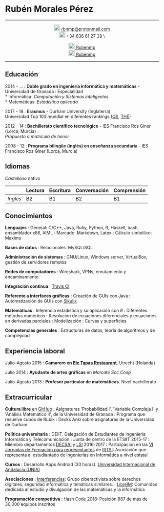 Rubén Morales Pérez
===================


-----------------

<div style="text-align: center">

<img src="http://freevector.co/wp-content/uploads/2014/06/53726-new-email-interface-symbol-of-closed-envelope-back.png" style="width: 20px;"/> rbnmp@protonmail.com \
<img src="https://image.freepik.com/free-icon/auricular-phone-symbol-in-a-circle_318-50200.jpg" style="width: 20px;"/>  +34 636 61 27 39 \

[<img src="https://image.flaticon.com/icons/svg/25/25231.svg" style="width: 20px;"/> Rubenmp](https://github.com/Rubenmp/) \
[<img src="http://www.theredbrickroad.com/wp-content/uploads/2017/05/linkedin-logo-copy.png" style="width: 20px;"/> Rubenmp](www.linkedin.com/in/rubén-morales-pérez)
</div>

-----------------


[comment]: <> ( Interés por la resolución de problemas de forma teórica y su posible automatización. En la inteligencia artificial las matemáticas ayudan a la abstracción y la informática a la comprobación y medición empírica )


Educación
----------

2014 - ...
:   **Doble grado en ingeniería informática y matemáticas** - Universidad de Granada
:    Especialidad\
       * Informática: *Computación y Sistemas Inteligentes*\
       * Matemáticas: *Estadística aplicada*

2017 - 18
:   **Erasmus** - Durham University (Inglaterra)\
    Universidad Top 100 mundial en diferentes rankings ([QS](https://www.topuniversities.com/university-rankings/world-university-rankings/2018), [THE](https://www.timeshighereducation.com/world-university-rankings/2018/world-ranking#!/page/0/length/25/name/Durham/sort_by/rank/sort_order/asc/cols/stats))


2012 - 14
:   **Bachillerato científico tecnológico** - IES Francisco Ros Giner (Lorca, Murcia)\
    *Propuesto a matrícula de honor*

2008 - 12
:   **Programa bilingüe (inglés) en enseñanza secundaria** - IES Francisco Ros Giner (Lorca, Murcia)



Idiomas
---------
*Castellano* nativo

|         	| Lectura 	| Escritura 	| Conversación 	| Comprensión 	|
|---------	|---------	|-----------	|--------------	|-------------	|
| *Inglés*  | B2      	| B1        	| B2           	| B1          	|



Conocimientos
-------------
**Lenguajes**
:   General: C/C++, Java, Ruby, Python, R, Haskell, bash, ensamblador x86, AIML
:   Marcado: Markdown, Latex
:   Cálculo simbólico: Maxima

**Bases de datos**
:   Relacionales: MySQL/SQL

**Administración de sistemas**
:   GNU/Linux, Windows server, VirtualBox, gestión de servidores remotos

**Redes de computadores**
:   Wireshark, VPNs, enrutamiento y encaminamiento  

**Integración continua**
:   [Travis CI](https://travis-ci.com/)

**Referente a interfaces gráficas**
:   Creación de GUIs con Java
:   Automatización de GUIs con [Sikulix](https://github.com/Rubenmp/Charla-SikuliX)

**Matemáticas**
:   Inferencia estadística y su aplicación con *R*
:   Diferentes métodos numéricos
:   Resolución de ecuaciones diferenciales y ecuaciones en derivadas parciales
:   Modelización
:   Curvas y superficies

**Competencias generales**
:   Estructuras de datos, teoría de algoritmos y de complejidad



Experiencia laboral
-------------------

Julio-Agosto 2015
:   **Camarero en [Ele Tapas Restaurant](http://www.eletapas.nl/)**. Utrecht (Holanda)

Julio 2014
:   **Ayudante de artes gráficas** en *Marcate Soc Coop*

Julio-Agosto 2013
:   **Profesor particular de matemáticas**. Nivel bachillerato



Extracurricular
---------------

**Cultura libre** en [GitHub](https://github.com/Rubenmp)
:   Asignaturas 'Probabilidad I', 'Variable Compleja I' y 'Análisis Matemático II', de la Universidad de Granada
:   Programa que resuelve cubos de Rubik
:   Decks Anki sobre asignaturas de la Universidad de Durham

**Política universitaria**
:   DEIIT. Delegación de Estudiantes de Ingeniería Informática y Telecomunicación
:   Junta de centro de la ETSIIT 2015-17
:   Miembro departamentos [DECSAI](http://decsai.ugr.es/) y [LSI](https://lsi.ugr.es/lsi/) 2016-2017
:   Participación en las [VI Jornadas de Formación para representantes](http://ritsi.org/noticias/vi-jornadas-de-formacion/) de [RITSI](http://ritsi.org/): Asociación que representa al estudiantado de Ingenierías en Informática a nivel estatal

**Cursos**
:   Desarrollo Apps Android (30 horas). [Universidad Internacional de Andalucía (UNIA)](https://www.unia.es/servicio-de-comunicacion-e-informacion/prensa-uniatv/category/cursos-de-verano-unia/4)

**Asociaciones**
:   [Interferencias](https://interferencias.tech/): Grupo ciberactivista sobre derechos digitales, seguridad informática y temáticas similares.
:   [LibreIM](https://libreim.github.io/): Comunidad dedicada al estudio y divulgación de las matemáticas y la informática

**Programación competitiva**
:   Hash Code 2018: Posición 887 de más de 30,000 equipos inscritos
